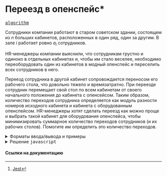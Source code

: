 # Переезд в опенспейс\*

[<kbd>algorithm</kbd>](https://contest.yandex.ru/contest/66792/problems/H/)

Сотрудники компании работают в старом советском здании, состоящем из
$n$ больших кабинетов, расположенных в один ряд, один за другим. В зале
$i$ работает ровно $a_i$ сотрудников.

HR-менеджеры компании выяснили, что сотрудникам грустно и одиноко в отдельных кабинетах и, чтобы им стало веселее, необходимо переоборудовать один из кабинетов в модный опенспейс и переселить всех сотрудников в него.

Переезд сотрудника в другой кабинет сопровождается переносом его рабочего стола, что довольно тяжело и времязатратно. При переезде сотрудник перемещает свой стол по всем кабинетам от своего начального положения до кабинета с опенсейсом. Таким образом, количество переходов сотрудника определяется как модуль разности номеров исходного кабинета и кабинета с оборудованным опенспейсом. HR-менеджеры хотят сделать переезд как можно проще и выбрать такой кабинет для оборудования опенспейса, чтобы минимизировать суммарное количество переходов сотрудников (и их рабочих столов). Помогите им определить это количество переходов.

<details>
<summary>Форматы ввода/вывода и примеры</summary>

## Формат ввода

В первой строке ввода дано целое число $n$ — количество кабинетов в офисе $(1 \leq n \leq 2 \times 10^5 )$. В следующей строке через пробел перечислены nn целых чисел aia i​ — количество сотрудников в кабинете $i$ $(1 \leq a_i \leq 10^9 )$.

## Формат вывода

Выведите одно число — минимальное суммарное количество переходов.

### Пример 1

<table width = "100%">
<tr>
<th>Ввод</th> <th>Вывод</th>
</tr>
<tr valign="top">
<td><pre>
<code>4
5 2 3 1
</code></pre></td>

<td><pre>
<code>10
</code></pre></td>
</tr>
</table>

### Пример 2

<table width = "100%">
<tr>
<th>Ввод</th> <th>Вывод</th>
</tr>
<tr valign="top">
<td><pre>
<code>5
5 4 3 2 1
</code></pre></td>

<td><pre>
<code>15
</code></pre></td>
</tr>
</table>

</details>

<details>
<summary>Решение <kbd>javascript</kbd></summary>

### 1. Установка зависимостей

```bash
npm install             # Установка зависимостей
```

### 2. Запуск тестирования решения в среде Jest[^1]

```bash
npm run test            # Unit-тестирование
```

</details>

#### Ссылки на документацию

[^1]: [Jest](https://jestjs.io/docs/getting-started)
